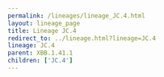 ```yaml
---
permalink: /lineages/lineage_JC.4.html
layout: lineage_page
title: Lineage JC.4
redirect_to: ../lineage.html?lineage=JC.4
lineage: JC.4
parent: XBB.1.41.1
children: ['JC.4']
---
```

